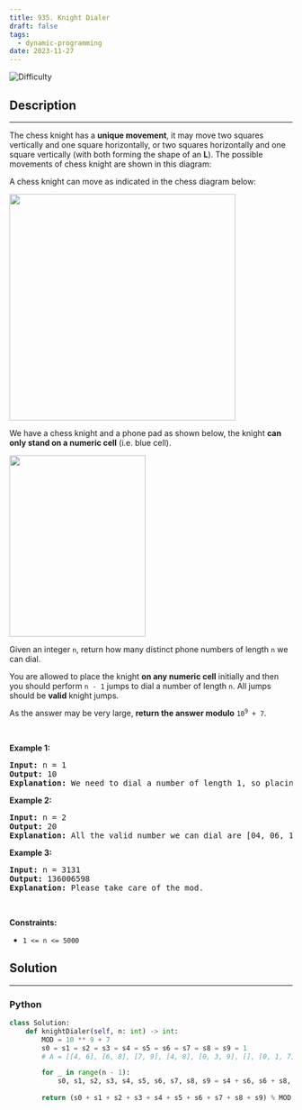 ```yaml
---
title: 935. Knight Dialer
draft: false
tags: 
  - dynamic-programming
date: 2023-11-27
---
```


![Difficulty](https://img.shields.io/badge/Difficulty-Medium-blue.svg)

## Description

---
<p>The chess knight has a <strong>unique movement</strong>,&nbsp;it may move two squares vertically and one square horizontally, or two squares horizontally and one square vertically (with both forming the shape of an <strong>L</strong>). The possible movements of chess knight are shown in this diagram:</p>

<p>A chess knight can move as indicated in the chess diagram below:</p>
<img alt="" src="https://assets.leetcode.com/uploads/2020/08/18/chess.jpg" style="width: 402px; height: 402px;" />
<p>We have a chess knight and a phone pad as shown below, the knight <strong>can only stand on a numeric cell</strong>&nbsp;(i.e. blue cell).</p>
<img alt="" src="https://assets.leetcode.com/uploads/2020/08/18/phone.jpg" style="width: 242px; height: 322px;" />
<p>Given an integer <code>n</code>, return how many distinct phone numbers of length <code>n</code> we can dial.</p>

<p>You are allowed to place the knight <strong>on any numeric cell</strong> initially and then you should perform <code>n - 1</code> jumps to dial a number of length <code>n</code>. All jumps should be <strong>valid</strong> knight jumps.</p>

<p>As the answer may be very large, <strong>return the answer modulo</strong> <code>10<sup>9</sup> + 7</code>.</p>

<p>&nbsp;</p>
<p><strong class="example">Example 1:</strong></p>

<pre>
<strong>Input:</strong> n = 1
<strong>Output:</strong> 10
<strong>Explanation:</strong> We need to dial a number of length 1, so placing the knight over any numeric cell of the 10 cells is sufficient.
</pre>

<p><strong class="example">Example 2:</strong></p>

<pre>
<strong>Input:</strong> n = 2
<strong>Output:</strong> 20
<strong>Explanation:</strong> All the valid number we can dial are [04, 06, 16, 18, 27, 29, 34, 38, 40, 43, 49, 60, 61, 67, 72, 76, 81, 83, 92, 94]
</pre>

<p><strong class="example">Example 3:</strong></p>

<pre>
<strong>Input:</strong> n = 3131
<strong>Output:</strong> 136006598
<strong>Explanation:</strong> Please take care of the mod.
</pre>

<p>&nbsp;</p>
<p><strong>Constraints:</strong></p>

<ul>
	<li><code>1 &lt;= n &lt;= 5000</code></li>
</ul>


## Solution

---
### Python
``` py title='knight-dialer'
class Solution:
    def knightDialer(self, n: int) -> int:
        MOD = 10 ** 9 + 7
        s0 = s1 = s2 = s3 = s4 = s5 = s6 = s7 = s8 = s9 = 1
        # A = [[4, 6], [6, 8], [7, 9], [4, 8], [0, 3, 9], [], [0, 1, 7], [2, 6], [1, 3], [2, 4]]

        for _ in range(n - 1):
            s0, s1, s2, s3, s4, s5, s6, s7, s8, s9 = s4 + s6, s6 + s8, s7 + s9, s4 + s8, s0 + s3 + s9, 0, s0 + s1 + s7, s2 + s6, s1 + s3, s2 + s4
        
        return (s0 + s1 + s2 + s3 + s4 + s5 + s6 + s7 + s8 + s9) % MOD

```

